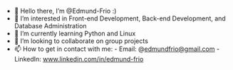 - 👋 Hello there, I’m @Edmund-Frio :)
- 👀 I’m interested in Front-end Development, Back-end Development, and Database Administration
- 🌱 I’m currently learning Python and Linux
- 💞️ I’m looking to collaborate on group projects
- 📫 How to get in contact with me: 
      -  Email: @edmundfrio@gmail.com
      -  LinkedIn: www.linkedin.com/in/edmund-frio

<!---
Edmund-Frio/Edmund-Frio is a ✨ special ✨ repository because its `README.md` (this file) appears on your GitHub profile.
You can click the Preview link to take a look at your changes.
--->
